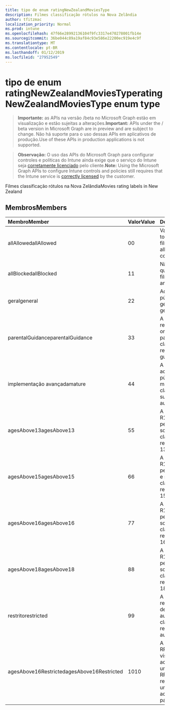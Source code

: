 ```yaml
---
title: tipo de enum ratingNewZealandMoviesType
description: Filmes classificação rótulos na Nova Zelândia
author: tfitzmac
localization_priority: Normal
ms.prod: intune
ms.openlocfilehash: 47f66e28992136104f9fc3317e470278001fb14e
ms.sourcegitcommit: 36be044c89a19af84c93e586e22200ec919e4c9f
ms.translationtype: MT
ms.contentlocale: pt-BR
ms.lasthandoff: 01/12/2019
ms.locfileid: "27952549"
---
```

# <a name="ratingnewzealandmoviestype-enum-type"></a><span data-ttu-id="34552-103">tipo de enum ratingNewZealandMoviesType</span><span class="sxs-lookup"><span data-stu-id="34552-103">ratingNewZealandMoviesType enum type</span></span>

> <span data-ttu-id="34552-104">**Importante:** as APIs na versão /beta no Microsoft Graph estão em visualização e estão sujeitas a alterações.</span><span class="sxs-lookup"><span data-stu-id="34552-104">**Important:** APIs under the / beta version in Microsoft Graph are in preview and are subject to change.</span></span> <span data-ttu-id="34552-105">Não há suporte para o uso dessas APIs em aplicativos de produção.</span><span class="sxs-lookup"><span data-stu-id="34552-105">Use of these APIs in production applications is not supported.</span></span>

> <span data-ttu-id="34552-106">**Observação:** O uso das APIs do Microsoft Graph para configurar controles e políticas do Intune ainda exige que o serviço do Intune seja [corretamente licenciado](https://go.microsoft.com/fwlink/?linkid=839381) pelo cliente.</span><span class="sxs-lookup"><span data-stu-id="34552-106">**Note:** Using the Microsoft Graph APIs to configure Intune controls and policies still requires that the Intune service is [correctly licensed](https://go.microsoft.com/fwlink/?linkid=839381) by the customer.</span></span>

<span data-ttu-id="34552-107">Filmes classificação rótulos na Nova Zelândia</span><span class="sxs-lookup"><span data-stu-id="34552-107">Movies rating labels in New Zealand</span></span>
## <a name="members"></a><span data-ttu-id="34552-108">Membros</span><span class="sxs-lookup"><span data-stu-id="34552-108">Members</span></span>
|<span data-ttu-id="34552-109">Membro</span><span class="sxs-lookup"><span data-stu-id="34552-109">Member</span></span>|<span data-ttu-id="34552-110">Valor</span><span class="sxs-lookup"><span data-stu-id="34552-110">Value</span></span>|<span data-ttu-id="34552-111">Descrição</span><span class="sxs-lookup"><span data-stu-id="34552-111">Description</span></span>|
|:---|:---|:---|
|<span data-ttu-id="34552-112">allAllowed</span><span class="sxs-lookup"><span data-stu-id="34552-112">allAllowed</span></span>|<span data-ttu-id="34552-113">0</span><span class="sxs-lookup"><span data-stu-id="34552-113">0</span></span>|<span data-ttu-id="34552-114">Valor padrão, permitir todo o conteúdo de filmes</span><span class="sxs-lookup"><span data-stu-id="34552-114">Default value, allow all movies content</span></span>|
|<span data-ttu-id="34552-115">allBlocked</span><span class="sxs-lookup"><span data-stu-id="34552-115">allBlocked</span></span>|<span data-ttu-id="34552-116">1</span><span class="sxs-lookup"><span data-stu-id="34552-116">1</span></span>|<span data-ttu-id="34552-117">Não permitir que qualquer conteúdo filmes</span><span class="sxs-lookup"><span data-stu-id="34552-117">Do not allow any movies content</span></span>|
|<span data-ttu-id="34552-118">geral</span><span class="sxs-lookup"><span data-stu-id="34552-118">general</span></span>|<span data-ttu-id="34552-119">2</span><span class="sxs-lookup"><span data-stu-id="34552-119">2</span></span>|<span data-ttu-id="34552-120">Adequado para o público em geral</span><span class="sxs-lookup"><span data-stu-id="34552-120">Suitable for general audience</span></span>|
|<span data-ttu-id="34552-121">parentalGuidance</span><span class="sxs-lookup"><span data-stu-id="34552-121">parentalGuidance</span></span>|<span data-ttu-id="34552-122">3</span><span class="sxs-lookup"><span data-stu-id="34552-122">3</span></span>|<span data-ttu-id="34552-123">A classificação PG recomenda a orientação dos pais</span><span class="sxs-lookup"><span data-stu-id="34552-123">The PG classification recommends parental guidance</span></span>|
|<span data-ttu-id="34552-124">implementação avançada</span><span class="sxs-lookup"><span data-stu-id="34552-124">mature</span></span>|<span data-ttu-id="34552-125">4</span><span class="sxs-lookup"><span data-stu-id="34552-125">4</span></span>|<span data-ttu-id="34552-126">A classificação M é adequada para o público adulto mais</span><span class="sxs-lookup"><span data-stu-id="34552-126">The M classification is suitable for mature audience</span></span>|
|<span data-ttu-id="34552-127">agesAbove13</span><span class="sxs-lookup"><span data-stu-id="34552-127">agesAbove13</span></span>|<span data-ttu-id="34552-128">5</span><span class="sxs-lookup"><span data-stu-id="34552-128">5</span></span>|<span data-ttu-id="34552-129">A classificação de R13 é restrita a pessoas 13 anos e sobre</span><span class="sxs-lookup"><span data-stu-id="34552-129">The R13 classification is restricted to persons 13 years and over</span></span>|
|<span data-ttu-id="34552-130">agesAbove15</span><span class="sxs-lookup"><span data-stu-id="34552-130">agesAbove15</span></span>|<span data-ttu-id="34552-131">6</span><span class="sxs-lookup"><span data-stu-id="34552-131">6</span></span>|<span data-ttu-id="34552-132">A classificação de R15 é restrita a pessoas quinze anos e sobre</span><span class="sxs-lookup"><span data-stu-id="34552-132">The R15 classification is restricted to persons 15 years and over</span></span>|
|<span data-ttu-id="34552-133">agesAbove16</span><span class="sxs-lookup"><span data-stu-id="34552-133">agesAbove16</span></span>|<span data-ttu-id="34552-134">7</span><span class="sxs-lookup"><span data-stu-id="34552-134">7</span></span>|<span data-ttu-id="34552-135">A classificação de R16 é restrita a pessoas 16 anos e sobre</span><span class="sxs-lookup"><span data-stu-id="34552-135">The R16 classification is restricted to persons 16 years and over</span></span>|
|<span data-ttu-id="34552-136">agesAbove18</span><span class="sxs-lookup"><span data-stu-id="34552-136">agesAbove18</span></span>|<span data-ttu-id="34552-137">8</span><span class="sxs-lookup"><span data-stu-id="34552-137">8</span></span>|<span data-ttu-id="34552-138">A classificação de R18 é restrita a pessoas 18 anos e sobre</span><span class="sxs-lookup"><span data-stu-id="34552-138">The R18 classification is restricted to persons 18 years and over</span></span>|
|<span data-ttu-id="34552-139">restrito</span><span class="sxs-lookup"><span data-stu-id="34552-139">restricted</span></span>|<span data-ttu-id="34552-140">9</span><span class="sxs-lookup"><span data-stu-id="34552-140">9</span></span>|<span data-ttu-id="34552-141">A classificação R é restrita a uma determinada audiência</span><span class="sxs-lookup"><span data-stu-id="34552-141">The R classification is restricted to a certain audience</span></span>|
|<span data-ttu-id="34552-142">agesAbove16Restricted</span><span class="sxs-lookup"><span data-stu-id="34552-142">agesAbove16Restricted</span></span>|<span data-ttu-id="34552-143">10</span><span class="sxs-lookup"><span data-stu-id="34552-143">10</span></span>|<span data-ttu-id="34552-144">A classificação de RP16 requer visualizadores em 16 acompanhados por um pai ou adulto</span><span class="sxs-lookup"><span data-stu-id="34552-144">The RP16 classification requires viewers under 16 accompanied by a parent or an adult</span></span>|





